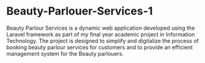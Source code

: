 # Beauty-Parlouer-Services-1
Beauty Parlour Services is a dynamic web application developed using the Laravel framework as part of my final year academic project in Information Technology. The project is designed to simplify and digitalize the process of booking beauty parlour services for customers and to provide an efficient management system for the Beauty parlouers.
